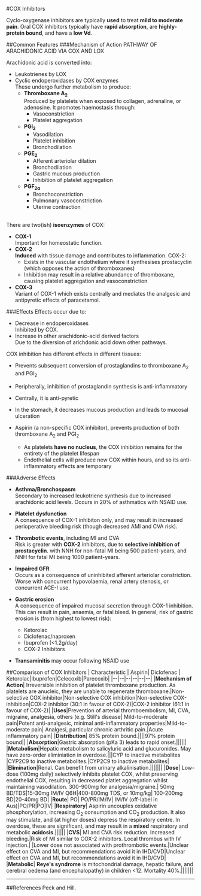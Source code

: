 #COX Inhibitors

Cyclo-oxygenase inhibitors are typically **used** to treat **mild to moderate pain**. Oral COX inhibitors typically have **rapid absorption**, are **highly-protein bound**, and have a **low Vd**.

##Common Features
###Mechanism of Action
PATHWAY OF ARACHIDONIC ACID VIA COX AND LOX

Arachidonic acid is converted into:
* Leukotrienes by LOX
* Cyclic endoperoxidases by COX enzymes  
These undergo further metabolism to produce:
  * **Thromboxane A<sub>2</sub>**  
  Produced by platelets when exposed to collagen, adrenaline, or adenosine. It promotes haemostasis through:
    * Vasoconstriction
    * Platelet aggregation
  * **PGI<sub>2</sub>**
    * Vasodilation
    * Platelet inhibition
    * Bronchodilation
  * **PGE<sub>2</sub>**
    * Afferent arteriolar dilation
    * Bronchodilation
    * Gastric mucous production
    * Inhibition of platelet aggregation
  * **PGF<sub>2α</sub>**
    * Bronchoconstriction
    * Pulmonary vasoconstriction
    * Uterine contraction<br><br>

There are two(ish) **isoenzymes** of COX:
* **COX-1**  
Important for homeostatic function. 
* **COX-2**  
**Induced** with tissue damage and contributes to inflammation. COX-2:
  * Exists in the vascular endothelium where it synthesises prostacyclin (which opposes the action of thromboxanes)
  * Inhibition may result in a relative abundance of thromboxane, causing platelet aggregation and vasoconstriction
* **COX-3**  
Variant of COX-1 which exists centrally and mediates the analgesic and antipyretic effects of paracetamol.
 
###Effects 
Effects occur due to:
* Decrease in endoperoxidases  
Inhibited by COX.
* Increase in other arachidonic-acid derived factors  
Due to the diversion of arichdonic acid down other pathways.

COX inhibition has different effects in different tissues:
* Prevents subsequent conversion of prostaglandins to thromboxane A<sub>2</sub> and PGI<sub>2</sub>  
* Peripherally, inhibition of prostaglandin synthesis is anti-inflammatory
* Centrally, it is anti-pyretic
* In the stomach, it decreases mucous production and leads to mucosal ulceration


* Aspirin (a non-specific COX inhibitor), prevents production of both thromboxane A<sub>2</sub> and PGI<sub>2</sub>
  * As platelets **have no nucleus**, the COX inhibition remains for the entirety of the platelet lifespan
  * Endothelial cells will produce new COX within hours, and so its anti-inflammatory effects are temporary


###Adverse Effects
* **Asthma/Bronchospasm**  
Secondary to increased leukotriene synthesis due to increased arachidonic acid levels. Occurs in 20% of asthmatics with NSAID use.

* **Platelet dysfunction**  
A consequence of COX-1 inhibiton only, and may result in increased perioperative bleeding risk (though decreased AMI and CVA risk).

* **Thrombotic events**, including MI and CVA  
Risk is greater with **COX-2** inhibitors, due to **selective inhibition of prostacyclin**. with NNH for non-fatal MI being 500 patient-years, and NNH for fatal MI being 1000 patient-years.

* **Impaired GFR**  
Occurs as a consequence of uninhibited afferent arteriolar constriction. Worse with concurrent hypovolaemia, renal artery stenosis, or concurrent ACE-I use.

* **Gastric erosion**  
A consequence of impaired mucosal secretion through COX-1 inhibition. This can result in pain, anaemia, or fatal bleed. In general, risk of gastric erosion is (from highest to lowest risk):
  * Ketorolac
  * Diclofenac/naproxen
  * Ibuprofen (<1.2g/day)
  * COX-2 Inhibitors


* **Transaminitis** may occur following NSAID use

##Comparison of COX Inhibitors
| Characteristic | Aspirin| Diclofenac | Ketorolac|Ibuprofen|Celecoxib|Parecoxib|
|--|--|--|--|--|--|
|**Mechanism of Action**| Irreversible inhibition of platelet thromboxane production. As platelets are anucleic, they are unable to regenerate thromboxane.|Non-selective COX inhibitor|Non-selective COX inhibition|Non-selective COX-inhibition|COX-2 inhibitor (30:1 in favour of COX-2)|COX-2 inhibitor (61:1 in favour of COX-2)|
|**Uses**|Prevention of arterial thromboembolism, MI, CVA, migraine, analgesia, others (e.g. Still's disease| Mild-to-moderate pain|Potent anti-analgesic, minimal anti-inflammatory properties|Mild-to-moderate pain| Analgesi, particular chronic arthritic pain.|Acute inflammatory pain|
|**Distribution**| 85% protein bound.||||97% protein bound||
|**Absorption**|Gastric absorption (pKa 3) leads to rapid onset.||||||
|**Metabolism**|Hepatic metabolism to salicyluric acid and glucuronides. May have zero-order eliminiation in overdose.|||CYP to inactive metabolites |CYP2C9 to inactive metabolites.|CYP2C9 to inactive metabolites|
|**Elimination**|Renal. Can benefit from urinary alkalinisation.|||||||
|**Dose**| Low-dose (100mg daily) selectively inhibits platelet COX, whilst preserving endothelial COX, resulting in decreased platlet aggregation whilst maintaining vasodilation. 300-900mg for analgesia/migraine.| 50mg BD/TDS|15-30mg IM/IV Q6H|400-800mg TDS, or 10mg/kg| 100-200mg BD|20-40mg BD|
|**Route**| PO| PO/PR/IM/IV| IM/IV (off-label in Aus)|PO/PR|PO|IV|
|**Respiratory**| Aspirin uncouples oxidative phosphorylation, increasing O<sub>2</sub> consumption and CO<sub>2</sub> production. It also may stimulate, and (at higher doses) depress the respiratory centre. In overdose, these are significant, and may result in a **mixed** respiratory and metabolic **acidosis**.||||||
|**CVS**| MI and CVA risk reduction. Increased bleeding.|Risk of MI similar to COX-2 inhibitors. Local thrombus with IV injection.| |Lower dose not associated with prothrombotic events.|Unclear effect on CVA and MI, but recommendations avoid it in IHD/CVD|Unclear effect on CVA and MI, but recommendations avoid it in IHD/CVD|
|**Metabolic**| **Reye's syndrome** is mitochondrial damage, hepatic failure, and cerebral oedema (and encephalopathy) in children <12. Mortality 40%.|||||||



---

##References
Peck and Hill.